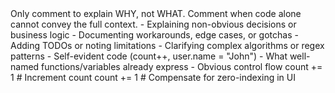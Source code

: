 <code-comment-guidelines>
<title>Code Comment Guidelines</title>

<principle>
Only comment to explain WHY, not WHAT. Comment when code alone cannot convey the full context.
</principle>

<comment-when>
- Explaining non-obvious decisions or business logic
- Documenting workarounds, edge cases, or gotchas
- Adding TODOs or noting limitations
- Clarifying complex algorithms or regex patterns
</comment-when>

<dont-comment>
- Self-evident code (count++, user.name = "John")
- What well-named functions/variables already express
- Obvious control flow
</dont-comment>

<example type="bad">
count += 1  # Increment count
</example>

<example type="good">
count += 1  # Compensate for zero-indexing in UI
</example>
</code-comment-guidelines>